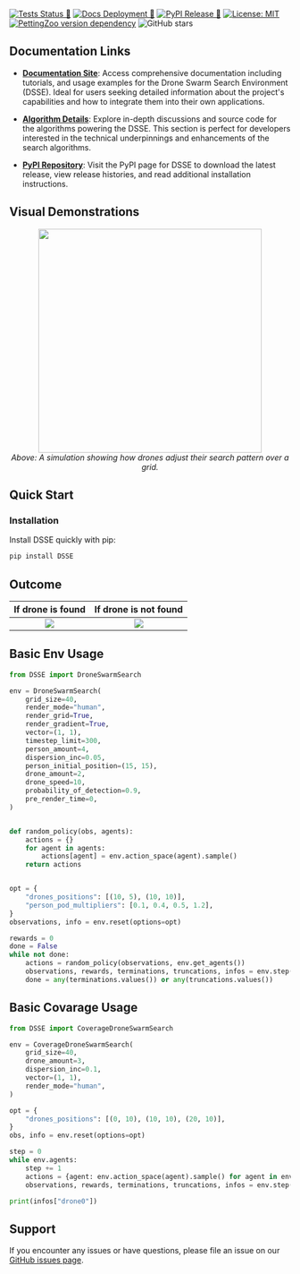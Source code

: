 [![Tests Status 🧪](https://github.com/pfeinsper/drone-swarm-search/actions/workflows/env.yml/badge.svg)](https://github.com/pfeinsper/drone-swarm-search/actions/workflows/env.yml)
[![Docs Deployment 📝](https://github.com/pfeinsper/drone-swarm-search/actions/workflows/deploy.yml/badge.svg?branch=vitepress_docs)](https://github.com/pfeinsper/drone-swarm-search/actions/workflows/deploy.yml)
[![PyPI Release 🚀](https://badge.fury.io/py/DSSE.svg)](https://badge.fury.io/py/DSSE)
[![License: MIT](https://img.shields.io/badge/License-MIT-brightgreen.svg?style=flat)](https://github.com/pfeinsper/drone-swarm-search/blob/main/LICENSE)
[![PettingZoo version dependency](https://img.shields.io/badge/PettingZoo-v1.22.3-blue)]()
![GitHub stars](https://img.shields.io/github/stars/pfeinsper/drone-swarm-search)

## Documentation Links

- **[Documentation Site](https://pfeinsper.github.io/drone-swarm-search/)**: Access comprehensive documentation including tutorials, and usage examples for the Drone Swarm Search Environment (DSSE). Ideal for users seeking detailed information about the project's capabilities and how to integrate them into their own applications.

- **[Algorithm Details](https://github.com/pfeinsper/drone-swarm-search-algorithms)**: Explore in-depth discussions and source code for the algorithms powering the DSSE. This section is perfect for developers interested in the technical underpinnings and enhancements of the search algorithms.

- **[PyPI Repository](https://pypi.org/project/DSSE/)**: Visit the PyPI page for DSSE to download the latest release, view release histories, and read additional installation instructions.

## Visual Demonstrations
<p align="center">
    <img src="https://raw.github.com/PFE-Embraer/drone-swarm-search/env-cleanup/docs/gifs/render_with_grid_gradient.gif" width="400" height="400" align="center">
    <br>
    <em>Above: A simulation showing how drones adjust their search pattern over a grid.</em>
</p>

## Quick Start

### Installation
Install DSSE quickly with pip:
```bash
pip install DSSE
````

## Outcome

| If drone is found            | If drone is not found  |
:-------------------------:|:-------------------------:
| ![](https://raw.githubusercontent.com/PFE-Embraer/drone-swarm-search/main/docs/pics/victory_render.png)     | ![](https://raw.github.com/PFE-Embraer/drone-swarm-search/main/docs/pics/fail_render.png) |


## Basic Env Usage
```python
from DSSE import DroneSwarmSearch

env = DroneSwarmSearch(
    grid_size=40,
    render_mode="human",
    render_grid=True,
    render_gradient=True,
    vector=(1, 1),
    timestep_limit=300,
    person_amount=4,
    dispersion_inc=0.05,
    person_initial_position=(15, 15),
    drone_amount=2,
    drone_speed=10,
    probability_of_detection=0.9,
    pre_render_time=0,
)


def random_policy(obs, agents):
    actions = {}
    for agent in agents:
        actions[agent] = env.action_space(agent).sample()
    return actions


opt = {
    "drones_positions": [(10, 5), (10, 10)],
    "person_pod_multipliers": [0.1, 0.4, 0.5, 1.2],
}
observations, info = env.reset(options=opt)

rewards = 0
done = False
while not done:
    actions = random_policy(observations, env.get_agents())
    observations, rewards, terminations, truncations, infos = env.step(actions)
    done = any(terminations.values()) or any(truncations.values())
```

## Basic Covarage Usage
```python
from DSSE import CoverageDroneSwarmSearch

env = CoverageDroneSwarmSearch(
    grid_size=40,
    drone_amount=3,
    dispersion_inc=0.1,
    vector=(1, 1),
    render_mode="human",
)

opt = {
    "drones_positions": [(0, 10), (10, 10), (20, 10)],
}
obs, info = env.reset(options=opt)

step = 0
while env.agents:
    step += 1
    actions = {agent: env.action_space(agent).sample() for agent in env.agents}
    observations, rewards, terminations, truncations, infos = env.step(actions)

print(infos["drone0"])
```

## Support

If you encounter any issues or have questions, please file an issue on our [GitHub issues page](https://github.com/pfeinsper/drone-swarm-search/issues).
